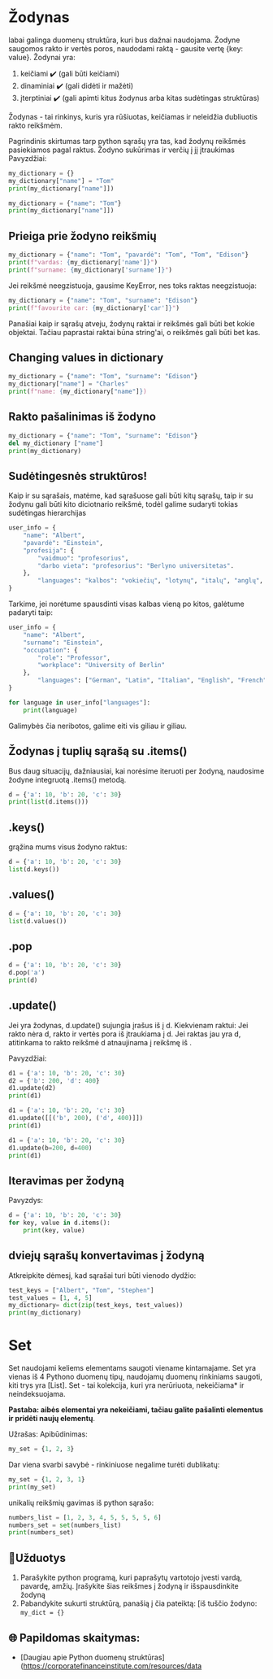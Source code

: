 # Žodynas

labai galinga duomenų struktūra, kuri bus dažnai naudojama. Žodyne saugomos rakto ir vertės poros, naudodami raktą - gausite vertę {key: value}.
Žodynai yra: 

1. keičiami ✔️ (gali būti keičiami)
1. dinaminiai ✔️ (gali didėti ir mažėti)
1. įterptiniai ✔️ (gali apimti kitus žodynus arba kitas sudėtingas struktūras)

Žodynas - tai rinkinys, kuris yra rūšiuotas, keičiamas ir neleidžia dubliuotis rakto reikšmėm.

Pagrindinis skirtumas tarp python sąrašų yra tas, kad žodynų reikšmės pasiekiamos pagal raktus.
Žodyno sukūrimas ir verčių į jį įtraukimas
Pavyzdžiai:

```python
my_dictionary = {}
my_dictionary["name"] = "Tom"
print(my_dictionary["name"]])
```

```python
my_dictionary = {"name": "Tom"}
print(my_dictionary["name"]])
```

## Prieiga prie žodyno reikšmių

```python
my_dictionary = {"name": "Tom", "pavardė": "Tom", "Tom", "Edison"}
print(f"vardas: {my_dictionary['name']}")
print(f"surname: {my_dictionary['surname']}")
```

Jei reikšmė neegzistuoja, gausime KeyError, nes toks raktas neegzistuoja:
```python
my_dictionary = {"name": "Tom", "surname": "Edison"}
print(f"favourite car: {my_dictionary['car']}")
```

Panašiai kaip ir sąrašų atveju, žodynų raktai ir reikšmės gali būti bet kokie objektai. Tačiau paprastai raktai būna string'ai, o reikšmės gali būti bet kas.

## Changing values in dictionary

```python
my_dictionary = {"name": "Tom", "surname": "Edison"}
my_dictionary["name"] = "Charles"
print(f"name: {my_dictionary["name"]})
```

## Rakto pašalinimas iš žodyno

```python
my_dictionary = {"name": "Tom", "surname": "Edison"}
del my_dictionary ["name"]
print(my_dictionary)
```


## Sudėtingesnės struktūros!

Kaip ir su sąrašais, matėme, kad sąrašuose gali būti kitų sąrašų, taip ir su žodynu gali būti kito diciotnario reikšmė, todėl galime sudaryti tokias sudėtingas hierarchijas
```python
user_info = {
	"name": "Albert",
	"pavardė": "Einstein",
	"profesija": {
		"vaidmuo": "profesorius",
		"darbo vieta": "profesorius": "Berlyno universitetas".
	},
        "languages": "kalbos": "vokiečių", "lotynų", "italų", "anglų", "prancūzų"]: ["vokiečių", "lotynų", "italų", "anglų", "prancūzų"]
}
```

Tarkime, jei norėtume spausdinti visas kalbas vieną po kitos, galėtume padaryti taip:
```python
user_info = {
	"name": "Albert",
	"surname": "Einstein",
	"occupation": {
		"role": "Professor",
		"workplace": "University of Berlin"
	},
        "languages": ["German", "Latin", "Italian", "English", "French"]
}

for language in user_info["languages"]:
    print(language)
```
Galimybės čia neribotos, galime eiti vis giliau ir giliau.


## Žodynas į tuplių sąrašą su .items()

Bus daug situacijų, dažniausiai, kai norėsime iteruoti per žodyną, naudosime žodyne integruotą .items() metodą.

```python
d = {'a': 10, 'b': 20, 'c': 30}
print(list(d.items()))
```

## .keys()

grąžina mums visus žodyno raktus:

```python
d = {'a': 10, 'b': 20, 'c': 30}
list(d.keys())
```

## .values()
```python
d = {'a': 10, 'b': 20, 'c': 30}
list(d.values())
```

## .pop

```python
d = {'a': 10, 'b': 20, 'c': 30}
d.pop('a')
print(d)
```

## .update(<obj>)

Jei <obj> yra žodynas, d.update(<obj>) sujungia įrašus iš <obj> į d. Kiekvienam <obj> raktui:
Jei rakto nėra d, rakto ir vertės pora iš <obj> įtraukiama į d.
Jei raktas jau yra d, atitinkama to rakto reikšmė d atnaujinama į reikšmę iš <obj>.

Pavyzdžiai:

```python
d1 = {'a': 10, 'b': 20, 'c': 30}
d2 = {'b': 200, 'd': 400}
d1.update(d2)
print(d1)
```

```python
d1 = {'a': 10, 'b': 20, 'c': 30}
d1.update([[('b', 200), ('d', 400)]])
print(d1)
```

```python
d1 = {'a': 10, 'b': 20, 'c': 30}
d1.update(b=200, d=400)
print(d1)
```

## Iteravimas per žodyną

Pavyzdys:
```python
d = {'a': 10, 'b': 20, 'c': 30}
for key, value in d.items():
    print(key, value)
```

## dviejų sąrašų konvertavimas į žodyną

Atkreipkite dėmesį, kad sąrašai turi būti vienodo dydžio:
```python
test_keys = ["Albert", "Tom", "Stephen"]
test_values = [1, 4, 5]
my_dictionary= dict(zip(test_keys, test_values))
print(my_dictionary)
```

# Set

Set naudojami keliems elementams saugoti viename kintamajame.
Set yra vienas iš 4 Pythono duomenų tipų, naudojamų duomenų rinkiniams saugoti, kiti trys yra [List].
Set - tai kolekcija, kuri yra nerūriuota, nekeičiama* ir neindeksuojama.

**Pastaba: aibės elementai yra nekeičiami, tačiau galite pašalinti elementus ir pridėti naujų elementų**.

Užrašas:
Apibūdinimas: 
```python
my_set = {1, 2, 3}
```


Dar viena svarbi savybė - rinkiniuose negalime turėti dublikatų:

```python
my_set = {1, 2, 3, 1}
print(my_set)
```

unikalių reikšmių gavimas iš python sąrašo:
```python
numbers_list = [1, 2, 3, 4, 5, 5, 5, 5, 6]
numbers_set = set(numbers_list)
print(numbers_set)
```

## 🧠Užduotys

1. Parašykite python programą, kuri paprašytų vartotojo įvesti vardą, pavardę, amžių. Įrašykite šias reikšmes į žodyną ir išspausdinkite žodyną
1. Pabandykite sukurti struktūrą, panašią į čia pateiktą: [iš tuščio žodyno: `my_dict = {}`


## 🌐 Papildomas skaitymas:
* [Daugiau apie Python duomenų struktūras](https://corporatefinanceinstitute.com/resources/data